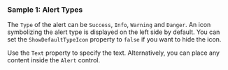 ### Sample 1: Alert Types

The `Type` of the alert can be `Success`, `Info`, `Warning` and `Danger`. An icon symbolizing the alert type is displayed on the left side by default. You can set the `ShowDefaultTypeIcon` property to `false` if you want to hide the icon.

Use the `Text` property to specify the text. Alternatively, you can place any content inside the `Alert` control.